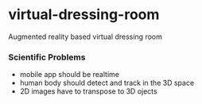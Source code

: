 # virtual-dressing-room
Augmented reality based virtual dressing room

### Scientific Problems 
* mobile app should be realtime
* human body should detect and track in the 3D space
* 2D images have to transpose to 3D ojects
